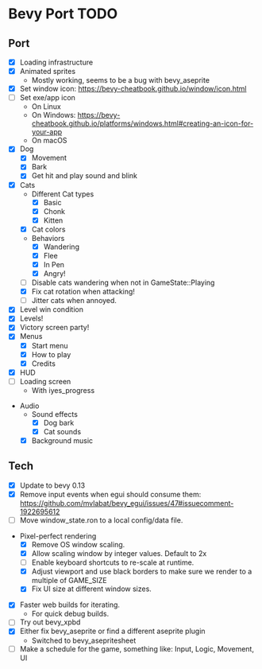 # Bevy Port TODO
## Port
* [x] Loading infrastructure
* [x] Animated sprites
  * Mostly working, seems to be a bug with bevy_aseprite
* [x] Set window icon: https://bevy-cheatbook.github.io/window/icon.html
* [ ] Set exe/app icon
  * On Linux
  * On Windows: https://bevy-cheatbook.github.io/platforms/windows.html#creating-an-icon-for-your-app
  * On macOS
* [x] Dog
  * [x] Movement
  * [x] Bark
  * [x] Get hit and play sound and blink
* [x] Cats
  * Different Cat types
    * [x] Basic
    * [x] Chonk
    * [x] Kitten
  * [x] Cat colors
  * Behaviors
    * [x] Wandering
    * [x] Flee
    * [x] In Pen
    * [x] Angry!
  * [ ] Disable cats wandering when not in GameState::Playing
  * [x] Fix cat rotation when attacking!
  * [ ] Jitter cats when annoyed.
* [x] Level win condition
* [x] Levels!
* [x] Victory screen party!
* [x] Menus
  * [x] Start menu
  * [x] How to play
  * [x] Credits
* [x] HUD
* [ ] Loading screen
  * With iyes_progress
* Audio
  * Sound effects
    * [x] Dog bark
    * [x] Cat sounds
  * [x] Background music

## Tech
* [x] Update to bevy 0.13
* [x] Remove input events when egui should consume them:
https://github.com/mvlabat/bevy_egui/issues/47#issuecomment-1922695612
* [ ] Move window_state.ron to a local config/data file.
* Pixel-perfect rendering
  * [x] Remove OS window scaling.
  * [x] Allow scaling window by integer values. Default to 2x
  * [ ] Enable keyboard shortcuts to re-scale at runtime.
  * [x] Adjust viewport and use black borders to make sure we render to a multiple of GAME_SIZE
  * [x] Fix UI size at different window sizes.
* [x] Faster web builds for iterating.
  * For quick debug builds.
* [ ] Try out bevy_xpbd
* [x] Either fix bevy_aseprite or find a different aseprite plugin
  * Switched to bevy_asepritesheet
* [ ] Make a schedule for the game, something like: Input, Logic, Movement, UI

